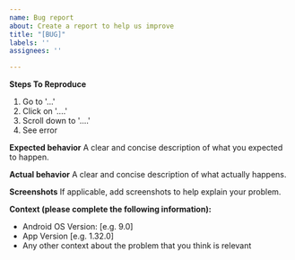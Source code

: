 ```yaml
---
name: Bug report
about: Create a report to help us improve
title: "[BUG]"
labels: ''
assignees: ''

---
```


**Steps To Reproduce**
1. Go to '...'
2. Click on '....'
3. Scroll down to '....'
4. See error

**Expected behavior**
A clear and concise description of what you expected to happen.

**Actual behavior**
A clear and concise description of what actually happens.

**Screenshots**
If applicable, add screenshots to help explain your problem.

**Context (please complete the following information):**
 - Android OS Version: [e.g. 9.0]
 - App Version [e.g. 1.32.0]
 - Any other context about the problem that you think is relevant
